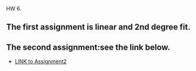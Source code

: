  HW 6.

## The first assignment is linear and 2nd degree fit.
## The second assignment:see the link below.

- [LINK to Assignment2](https://www.authorea.com/users/107291/articles/134334/_show_article) 
